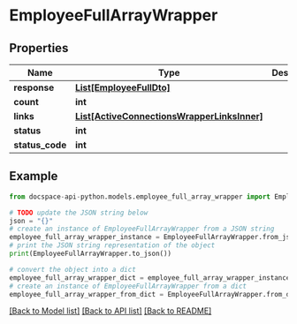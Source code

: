 # EmployeeFullArrayWrapper

## Properties

Name | Type | Description | Notes
------------ | ------------- | ------------- | -------------
**response** | [**List[EmployeeFullDto]**](EmployeeFullDto.md) |  | [optional] 
**count** | **int** |  | [optional] 
**links** | [**List[ActiveConnectionsWrapperLinksInner]**](ActiveConnectionsWrapperLinksInner.md) |  | [optional] 
**status** | **int** |  | [optional] 
**status_code** | **int** |  | [optional] 

## Example

```python
from docspace-api-python.models.employee_full_array_wrapper import EmployeeFullArrayWrapper

# TODO update the JSON string below
json = "{}"
# create an instance of EmployeeFullArrayWrapper from a JSON string
employee_full_array_wrapper_instance = EmployeeFullArrayWrapper.from_json(json)
# print the JSON string representation of the object
print(EmployeeFullArrayWrapper.to_json())

# convert the object into a dict
employee_full_array_wrapper_dict = employee_full_array_wrapper_instance.to_dict()
# create an instance of EmployeeFullArrayWrapper from a dict
employee_full_array_wrapper_from_dict = EmployeeFullArrayWrapper.from_dict(employee_full_array_wrapper_dict)
```
[[Back to Model list]](../README.md#documentation-for-models) [[Back to API list]](../README.md#documentation-for-api-endpoints) [[Back to README]](../README.md)


